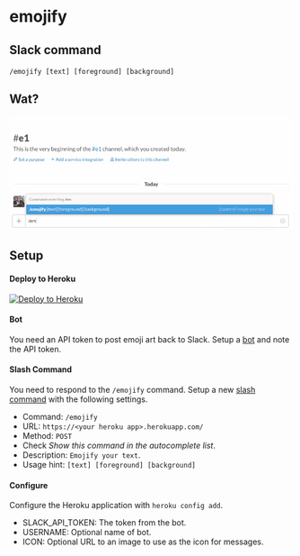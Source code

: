 # emojify

## Slack command
```
/emojify [text] [foreground] [background]
```

## Wat?

![](screenshots/shark.gif)

## Setup

#### Deploy to Heroku

[![Deploy to Heroku](https://www.herokucdn.com/deploy/button.png)](https://heroku.com/deploy)

#### Bot

You need an API token to post emoji art back to Slack. Setup a [bot](https://slack.com/services/new/bot) and note the API token.

#### Slash Command

You need to respond to the `/emojify` command. Setup a new [slash command](https://slack.com/services/new/slash-commands) with the following settings.

* Command: `/emojify`
* URL: `https://<your heroku app>.herokuapp.com/`
* Method: `POST`
* Check _Show this command in the autocomplete list_.
* Description: `Emojify your text`.
* Usage hint: `[text] [foreground] [background]`

#### Configure

Configure the Heroku application with `heroku config add`.

* SLACK_API_TOKEN: The token from the bot.
* USERNAME: Optional name of bot.
* ICON: Optional URL to an image to use as the icon for messages.

